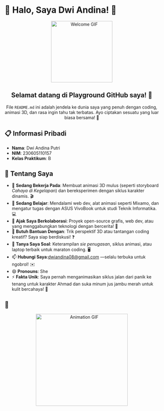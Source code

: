 # 👋 Halo, Saya Dwi Andina! 🎉

<div align="center">
  <img src="https://media.giphy.com/media/hvRJCLFzcasrR4ia7z/giphy.gif" width="200" alt="Welcome GIF">
  <h2>Selamat datang di Playground GitHub saya! 🌟</h2>
  <p>File <code>README.md</code> ini adalah jendela ke dunia saya yang penuh dengan coding, animasi 3D, dan rasa ingin tahu tak terbatas. Ayo ciptakan sesuatu yang luar biasa bersama! 🚀</p>
</div>

## 📋 Informasi Pribadi
- **Nama**: Dwi Andina Putri
- **NIM**: 230605110157
- **Kelas Praktikum**: B

## 🔧 Tentang Saya
- 🔭 **Sedang Bekerja Pada**: Membuat animasi 3D mulus (seperti storyboard *Cahaya di Kegelapan*) dan bereksperimen dengan siklus karakter dinamis. 🎬
- 🌱 **Sedang Belajar**: Mendalami web dev, alat animasi seperti Mixamo, dan mengatur tugas dengan ASUS VivoBook untuk studi Teknik Informatika. 💻
- 👯 **Ajak Saya Berkolaborasi**: Proyek open-source grafis, web dev, atau yang menggabungkan teknologi dengan bercerita! 🤝
- 🤔 **Butuh Bantuan Dengan**: Trik perspektif 3D atau tantangan coding kreatif? Saya siap berdiskusi! ❓
- 💬 **Tanya Saya Soal**: Keterampilan *sie penugasan*, siklus animasi, atau laptop terbaik untuk maraton coding. 🖥️
- 📫 **Hubungi Saya**:dwiandina08@gmail.com —selalu terbuka untuk ngobrol! ✉️
- 😄 **Pronouns**: She
- ⚡ **Fakta Unik**: Saya pernah menganimasikan siklus jalan dari panik ke tenang untuk karakter Ahmad dan suka minum jus jambu merah untuk kulit bercahaya! 🍹

## 🎨 
<div align="center">
  <img src="https://media.giphy.com/media/3o7TKTDn976rzVgky4/giphy.gif" width="300" alt="Animation GIF">
</div>

